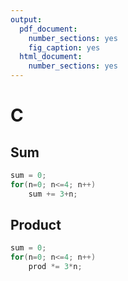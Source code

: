 ```yaml
---
output:
  pdf_document: 
    number_sections: yes
    fig_caption: yes
  html_document: 
    number_sections: yes
---
```

# C

## Sum
```C
sum = 0;
for(n=0; n<=4; n++)
	sum += 3+n;
```

## Product
```C
sum = 0;
for(n=0; n<=4; n++)
	prod *= 3*n;
```
